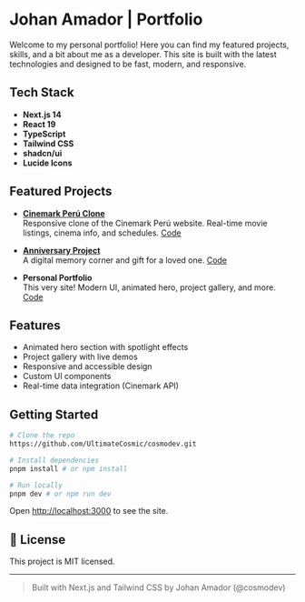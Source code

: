 # Johan Amador | Portfolio

Welcome to my personal portfolio! Here you can find my featured projects, skills, and a bit about me as a developer. This site is built with the latest technologies and designed to be fast, modern, and responsive.

## Tech Stack

- **Next.js 14**
- **React 19**
- **TypeScript**
- **Tailwind CSS**
- **shadcn/ui**
- **Lucide Icons**

## Featured Projects

- **[Cinemark Perú Clone](https://cinemark-peru.vercel.app/)**  
  Responsive clone of the Cinemark Perú website. Real-time movie listings, cinema info, and schedules. [Code](https://github.com/UltimateCosmic/cinemark-peru)

- **[Anniversary Project](https://anniversary-project-sage.vercel.app/)**  
  A digital memory corner and gift for a loved one. [Code](https://github.com/UltimateCosmic/anniversary-project)

- **Personal Portfolio**  
  This very site! Modern UI, animated hero, project gallery, and more. [Code](https://github.com/UltimateCosmic/cosmodev)

## Features

- Animated hero section with spotlight effects
- Project gallery with live demos
- Responsive and accessible design
- Custom UI components
- Real-time data integration (Cinemark API)

## Getting Started

```bash
# Clone the repo
https://github.com/UltimateCosmic/cosmodev.git

# Install dependencies
pnpm install # or npm install

# Run locally
pnpm dev # or npm run dev
```

Open [http://localhost:3000](http://localhost:3000) to see the site.

## 📄 License

This project is MIT licensed.

---

> Built with Next.js and Tailwind CSS by Johan Amador (@cosmodev)
